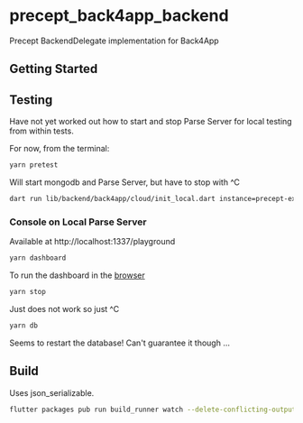 # precept_back4app_backend

Precept BackendDelegate implementation for Back4App

## Getting Started

## Testing

Have not yet worked out how to start and stop Parse Server for local testing from within tests.

For now, from the terminal:

```bash
yarn pretest
```

Will start mongodb and Parse Server, but have to stop with ^C

```bash
dart run lib/backend/back4app/cloud/init_local.dart instance=precept-example
```

### Console on Local Parse Server

Available at http://localhost:1337/playground

```bash
yarn dashboard
```

To run the dashboard in the [browser](http://localhost:4040/apps/test/browser/)

```bash
yarn stop
```

Just does not work so just ^C

```bash
yarn db
```

Seems to restart the database! Can't guarantee it though ...

## Build

Uses json_serializable.

```bash
flutter packages pub run build_runner watch --delete-conflicting-outputs
```